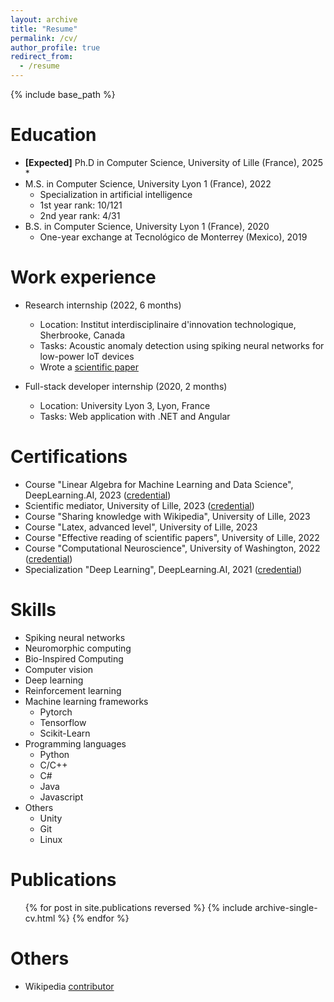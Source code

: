 ```yaml
---
layout: archive
title: "Resume"
permalink: /cv/
author_profile: true
redirect_from:
  - /resume
---
```


{% include base_path %}

Education
======
* **[Expected]** Ph.D in Computer Science, University of Lille (France), 2025
  * 
* M.S. in Computer Science, University Lyon 1 (France), 2022
  * Specialization in artificial intelligence
  * 1st year rank: 10/121
  * 2nd year rank: 4/31
* B.S. in Computer Science, University Lyon 1 (France), 2020
   * One-year exchange at Tecnológico de Monterrey (Mexico), 2019

Work experience
======
* Research internship (2022, 6 months)
  * Location: Institut interdisciplinaire d'innovation technologique, Sherbrooke, Canada
  * Tasks: Acoustic anomaly detection using spiking neural networks for low-power IoT devices
  * Wrote a [scientific paper](https://ggoupy.github.io/publication/2023-vdsp)

* Full-stack developer internship (2020, 2 months)
  * Location: University Lyon 3, Lyon, France
  * Tasks: Web application with .NET and Angular

Certifications
======
* Course "Linear Algebra for Machine Learning and Data Science", DeepLearning.AI, 2023 ([credential](https://www.coursera.org/account/accomplishments/verify/YS3YXWC687LD))
* Scientific mediator, University of Lille, 2023 ([credential](https://openbadgepassport.com/app/badge/info/592548))
* Course "Sharing knowledge with Wikipedia", University of Lille, 2023
* Course "Latex, advanced level", University of Lille, 2023
* Course "Effective reading of scientific papers", University of Lille, 2022
* Course "Computational Neuroscience", University of Washington, 2022 ([credential](https://www.coursera.org/account/accomplishments/verify/BFN6XES2F86B))
* Specialization "Deep Learning", DeepLearning.AI, 2021 ([credential](https://www.coursera.org/account/accomplishments/specialization/LAAGW5GEAJ4C))

Skills
======
* Spiking neural networks
* Neuromorphic computing
* Bio-Inspired Computing
* Computer vision
* Deep learning
* Reinforcement learning
* Machine learning frameworks
  * Pytorch
  * Tensorflow
  * Scikit-Learn
* Programming languages
  * Python
  * C/C++
  * C#
  * Java
  * Javascript
* Others
  * Unity
  * Git
  * Linux

Publications
======
  <ul>{% for post in site.publications reversed %}
    {% include archive-single-cv.html %}
  {% endfor %}</ul>


Others
=====
 * Wikipedia [contributor](https://fr.wikipedia.org/wiki/Sp%C3%A9cial:Contributions/Gaspardgpy)